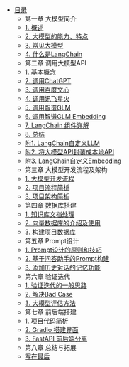 * [目录](README.md)
    * 第一章 大模型简介
    * [1. 概述](C1/1.%20什么是⼤模型.md)
    * [2. 大模型的能力、特点](C1/2.%20⼤模型的能⼒和特点.md)
    * [3. 常见大模型](C1/3.%20常⻅⼤模型.md)
    * [4. 什么是LangChain](C1/4.%20什么是%20LangChain.md)
    * 第二章 调用大模型API
    * [1. 基本概念](C2/1.%20基本概念.md)
    * [2. 调用ChatGPT](C2/2.%20调用ChatGPT.md)
    * [3. 调用百度文心](C2/3.%20调用百度文心.md)
    * [4. 调用讯飞星火](C2/4.%20调用讯飞星火.md)
    * [5. 调用智谱GLM](C2/5.%20调用智谱%20AI(ChatGLM).md)
    * [6. 调用智谱GLM Embedding](C2/6.%20调用智谱%20AI(ChatGLM)生成%20embedding.md)
    * [7. LangChain 组件详解](C2/7.%20langchain%20组件详解.md)
    * [8. 总结](C2/8.%20总结.md)
    * [附1. LangChain自定义LLM](C2/附1.LangChain自定义%20LLM.md)
    * [附2. 将大模型API封装成本地API](C2/附2.将大模型%20API%20封装成本地%20API.md)
    * [附3. LangChain自定义Embedding](C2/附3.LangChain%20自定义%20LLM%20embedding.md)
    * 第三章 大模型开发流程及架构
    * [1. 大模型开发流程](C3/1.%20大模型开发流程.md)
    * [2. 项目流程简析](C3/2.%20项目流程简析.md)
    * [3. 项目架构简析](C3/3.%20项目架构简析.md)
    * 第四章 数据库搭建
    * [1. 知识库文档处理](C4/1.%20知识库文档处理.md)
    * [2. 向量数据库的介绍及使用](C4/2.%20向量数据库的介绍及使用.md)
    * [3. 构建项目数据库](C4/3.%20构建项目数据库.md)
    * 第五章 Prompt设计
    * [1. Prompt设计的原则和技巧](C5/1.Prompt%20设计的原则和技巧.md)
    * [2. 基于问答助手的Prompt构建](C5/2.基于问答助⼿的%20Prompt%20构建.md)
    * [3. 添加历史对话的记忆功能](C5/3.添加历史对话的记忆功能.md)
    * 第六章 验证迭代
    * [1. 验证迭代的一般思路](C6/1.%20验证迭代的一般思路.md)
    * [2. 解决Bad Case](C6/2.%20解决Bad%20Case.md)
    * [3. 大模型评估方法](C6/3.%20大模型评估方法.md)
    * 第七章 前后端搭建
    * [1. 项目代码简析](C7/1.%20项目代码简析.md)
    * [2. Gradio 搭建界面](C7/2.%20Gradio%20的介绍与前端界面的搭建.md)
    * [3. FastAPI 前后端分离](C7/3.%20fast%20api%20进行前后端分离.md)
    * 第八章 总结与拓展
    * [写在最后](C8/1.%20总结与拓展.md)
